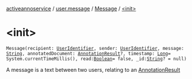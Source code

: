 [activeannoservice](../../index.md) / [user.message](../index.md) / [Message](index.md) / [&lt;init&gt;](./-init-.md)

# &lt;init&gt;

`Message(recipient: `[`UserIdentifier`](../../config.userroles/-user-identifier.md)`, sender: `[`UserIdentifier`](../../config.userroles/-user-identifier.md)`, message: `[`String`](https://kotlinlang.org/api/latest/jvm/stdlib/kotlin/-string/index.html)`, annotatedDocument: `[`AnnotationResult`](../../document.annotation/-annotation-result/index.md)`?, timestamp: `[`Long`](https://kotlinlang.org/api/latest/jvm/stdlib/kotlin/-long/index.html)` = System.currentTimeMillis(), read: `[`Boolean`](https://kotlinlang.org/api/latest/jvm/stdlib/kotlin/-boolean/index.html)` = false, _id: `[`String`](https://kotlinlang.org/api/latest/jvm/stdlib/kotlin/-string/index.html)`? = null)`

A message is a text between two users, relating to an [AnnotationResult](../../document.annotation/-annotation-result/index.md)

